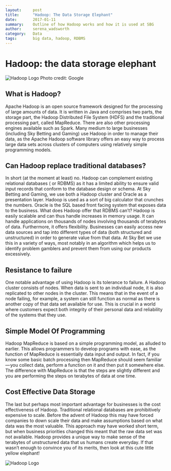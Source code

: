 ```yaml
---
layout:     post
title:      "Hadoop: The Data Storage Elephant"
date:       2017-01-11
summary:    Outline of how Hadoop works and how it is used at SBG
author:     serena_wadsworth
category:   Data
tags:       big data, hadoop, RDBMS
---
```






# Hadoop: the data storage elephant

![Hadoop Logo](https://qph.ec.quoracdn.net/main-qimg-72801635cd370644216413122d826044-c?convert_to_webp=true)
Photo credit: Google


## What is Hadoop?

Apache Hadoop is an open source framework designed for the processing of large amounts of data. It is written in Java and comprises two parts, the storage part, the Hadoop Distributed File System (HDFS) and the traditional processing part, called MapReduce. There are also other processing engines available such as Spark. Many medium to large businesses (including Sky Betting and Gaming) use Hadoop in order to manage their data, as the Apache Hadoop software library offers an easy way to process large data sets across clusters of computers using relatively simple programming models.


## Can Hadoop replace traditional databases?
In short (at the moment at least) no. Hadoop can complement existing relational databases ( or RDBMS) as it has a limited ability to ensure valid input records that conform to the database design or schema.
At Sky Betting and Gaming, we use both a Hadoop cluster and Oracle as a presentation layer. Hadoop is used as a sort of big calculator that crunches the numbers. Oracle is the SQL based front facing system that exposes data to the business.
What does Hadoop offer that RDBMS can’t?
Hadoop is easily scalable and can thus handle increases in memory usage. It can handle applications on thousands of nodes involving thousands of terabytes of data. Furthermore, it offers flexibility. Businesses can easily access new data sources and tap into different types of data (both structured and unstructured) in order to generate value from that data. At Sky Bet we use this in a variety of ways, most notably in an algorithm which helps us to identify problem gamblers and prevent them from using our products excessively.


## Resistance to failure
One notable advantage of using Hadoop is its tolerance to failure. A Hadoop cluster consists of nodes. When data is sent to an individual node, it is also replicated to other nodes in the cluster. This means that in the event of a node failing, for example, a system can still function as normal as there is another copy of that data set available for use. This is crucial in a world where customers expect both integrity of their personal data and reliability of the systems that they use.

## Simple Model Of Programming
Hadoop MapReduce is based on a simple programming model, as alluded to earlier. This allows programmers to develop programs with ease, as the function of MapReduce is essentially data input and output. In fact, if you know some basic batch processing then MapReduce should seem familiar — you collect data, perform a function on it and then put it somewhere else. The difference with MapReduce is that the steps are slightly different and you are performing the steps on terabytes of data at one time.



## Cost Effective Data Storage
The last but perhaps most important advantage for businesses is the cost effectiveness of Hadoop. Traditional relational databases are prohibitively expensive to scale. Before the advent of Hadoop this may have forced companies to down scale their data and make assumptions based on what data was the most valuable. This approach may have worked short term, but when business priorities changed this meant that the raw data set was not available.
Hadoop provides a unique way to make sense of the terabytes of unstructured data that us humans create everyday. If that wasn’t enough to convince you of its merits, then look at this cute little yellow elephant!

![Hadoop Logo](https://qph.ec.quoracdn.net/main-qimg-72801635cd370644216413122d826044-c?convert_to_webp=true)




